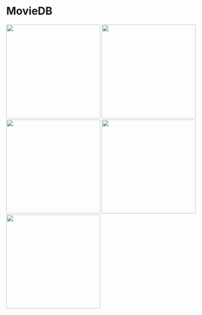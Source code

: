 # MovieDB
<img src="https://user-images.githubusercontent.com/18754623/27037357-61833dba-4f90-11e7-8f89-9ada7b81c0dc.png" width="250">
<img src="https://user-images.githubusercontent.com/18754623/27037389-7b9fa62a-4f90-11e7-9c50-8de52a459670.png" width="250">
<img src="https://user-images.githubusercontent.com/18754623/27037526-f2100c50-4f90-11e7-97f2-2c553d98acd1.png" width="250">
<img src="https://user-images.githubusercontent.com/18754623/27037527-f3ec351c-4f90-11e7-8dd5-913973cb0921.png" width="250">
<img src="https://user-images.githubusercontent.com/18754623/27037530-f69618a0-4f90-11e7-825e-d915a4d18d62.png" width="250">
